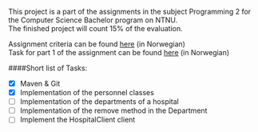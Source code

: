 This project is a part of the assignments in the subject Programming 2 for the Computer Science Bachelor program on NTNU.\
The finished project will count 15% of the evaluation.

Assignment criteria can be found  [here](Asssigment%20Info/Assignment%20Criteria.md) (in Norwegian)\
Task for part 1 of the assignment can be found [here](Asssigment%20Info/Assignment%20Tasks%20Part%201.md) (in Norwegian)

####Short list of Tasks:

* [x] Maven & Git
* [x] Implementation of the personnel classes
* [ ] Implementation of the departments of a hospital
* [ ] Implementation of the remove method in the Department
* [ ] Implement the HospitalClient client
